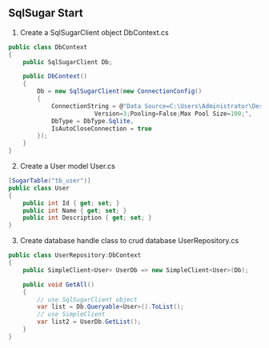 ## SqlSugar Start
1. Create a SqlSugarClient object
DbContext.cs
```cs
public class DbContext
{
    public SqlSugarClient Db;

    public DbContext()
    {
        Db = new SqlSugarClient(new ConnectionConfig()
        {
            ConnectionString = @"Data Source=C:\Users\Administrator\Desktop\my.sqlite;
                        Version=3;Pooling=False;Max Pool Size=100;",
            DbType = DbType.Sqlite,
            IsAutoCloseConnection = true
        });
    }
}
```

2. Create a User model
User.cs
```cs
[SugarTable("tb_user")]
public class User
{
    public int Id { get; set; }
    public int Name { get; set; }
    public int Description { get; set; }
}
```

3. Create database handle class to crud database
UserRepository.cs
```cs
public class UserRepository:DbContext
{
    public SimpleClient<User> UserDb => new SimpleClient<User>(Db);  

    public void GetAll()
    {
        // use SqlSugarClient object
        var list = Db.Queryable<User>().ToList();
        // use SimpleClient
        var list2 = UserDb.GetList();
    }
}
```
